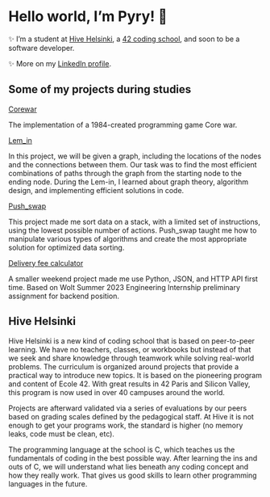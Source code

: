 # Hello world, I’m Pyry! 👋 

✨ I’m a student at [Hive Helsinki](https://www.hive.fi/en/), a [42 coding school](https://42.fr/en/homepage/), and soon to be a software developer.

✨ More on my [LinkedIn profile](https://www.linkedin.com/in/pyry-peetri-piironen-851186264/).

## Some of my projects during studies

[Corewar](https://github.com/pyrypiironen/Corewar)

The implementation of a 1984-created programming game Core war.

[Lem_in](https://github.com/pyrypiironen/Lem_in)

In this project, we will be given a graph, including the locations of the nodes and the connections between them.
Our task was to find the most efficient combinations of paths through the graph from the starting node to the ending node. 
During the Lem-in, I learned about graph theory, algorithm design, and implementing efficient solutions in code.

[Push_swap](https://github.com/pyrypiironen/Push_swap)

This project made me sort data on a stack, with a limited set of instructions, using the lowest possible number of actions.
Push_swap taught me how to manipulate various types of algorithms and create the most appropriate solution for optimized data sorting.

[Delivery fee calculator](https://github.com/pyrypiironen/Delivery_fee_calculator)

A smaller weekend project made me use Python, JSON, and HTTP API first time. Based on Wolt Summer 2023 Engineering Internship preliminary assignment for backend position. 

## Hive Helsinki

Hive Helsinki is a new kind of coding school that is based on peer-to-peer learning. We have no teachers, classes, or workbooks but instead of that
we seek and share knowledge through teamwork while solving real-world problems. The curriculum is organized around projects that provide a practical
way to introduce new topics. It is based on the pioneering program and content of Ecole 42. With great results in 42 Paris and Silicon Valley, this
program is now used in over 40 campuses around the world. 

Projects are afterward validated via a series of evaluations by our peers based on grading scales defined by the pedagogical staff. At Hive it is
not enough to get your programs work, the standard is higher (no memory leaks, code must be clean, etc). 

The programming language at the school is C, which teaches us the fundamentals of coding in the best possible way. After learning the ins and outs
of C, we will understand what lies beneath any coding concept and how they really work. That gives us good skills to learn other programming languages
in the future.
